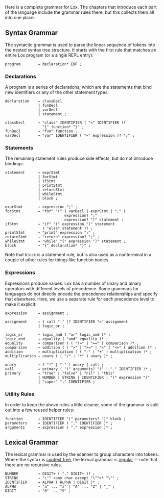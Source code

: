 Here is a complete grammar for Lox. The chapters that introduce each part of the
language include the grammar rules there, but this collects them all into one
place.

## Syntax Grammar

The syntactic grammar is used to parse the linear sequence of tokens into the
nested syntax tree structure. It starts with the first rule that matches an
entire Lox program (or a single REPL entry):

```ebnf
program        → declaration* EOF ;
```

### Declarations

A program is a series of declarations, which are the statements that bind new
identifiers or any of the other statement types:

```ebnf
declaration    → classDecl
               | funDecl
               | varDecl
               | statement ;

classDecl      → "class" IDENTIFIER ( "<" IDENTIFIER )?
                 "{" function* "}" ;
funDecl        → "fun" function ;
varDecl        → "var" IDENTIFIER ( "=" expression )? ";" ;
```

### Statements

The remaining statement rules produce side effects, but do not introduce
bindings:

```ebnf
statement      → exprStmt
               | forStmt
               | ifStmt
               | printStmt
               | returnStmt
               | whileStmt
               | block ;

exprStmt       → expression ";" ;
forStmt        → "for" "(" ( varDecl | exprStmt | ";" )
                           expression? ";"
                           expression? ")" statement ;
ifStmt         → "if" "(" expression ")" statement
                 ( "else" statement )? ;
printStmt      → "print" expression ";" ;
returnStmt     → "return" expression? ";" ;
whileStmt      → "while" "(" expression ")" statement ;
block          → "{" declaration* "}" ;
```

Note that `block` is a statement rule, but is also used as a nonterminal in a
couple of other rules for things like function bodies.

### Expressions

Expressions produce values. Lox has a number of unary and binary operators with
different levels of precedence. Some grammars for languages do not directly
encode the precedence relationships and specify that elsewhere. Here, we use a
separate rule for each precedence level to make it explicit:

```ebnf
expression     → assignment ;

assignment     → ( call "." )? IDENTIFIER "=" assignment
               | logic_or ;

logic_or       → logic_and ( "or" logic_and )* ;
logic_and      → equality ( "and" equality )* ;
equality       → comparison ( ( "!=" | "==" ) comparison )* ;
comparison     → addition ( ( ">" | ">=" | "<" | "<=" ) addition )* ;
addition       → multiplication ( ( "-" | "+" ) multiplication )* ;
multiplication → unary ( ( "/" | "*" ) unary )* ;

unary          → ( "!" | "-" ) unary | call ;
call           → primary ( "(" arguments? ")" | "." IDENTIFIER )* ;
primary        → "true" | "false" | "nil" | "this"
               | NUMBER | STRING | IDENTIFIER | "(" expression ")"
               | "super" "." IDENTIFIER ;
```

### Utility Rules

In order to keep the above rules a little cleaner, some of the grammar is
split out into a few reused helper rules:

```ebnf
function       → IDENTIFIER "(" parameters? ")" block ;
parameters     → IDENTIFIER ( "," IDENTIFIER )* ;
arguments      → expression ( "," expression )* ;
```

## Lexical Grammar

The lexical grammar is used by the scanner to group characters into tokens.
Where the syntax is [context free][], the lexical grammar is [regular][] -- note
that there are no recursive rules.

[context free]: https://en.wikipedia.org/wiki/Context-free_grammar
[regular]: https://en.wikipedia.org/wiki/Regular_grammar

```ebnf
NUMBER         → DIGIT+ ( "." DIGIT+ )? ;
STRING         → "\"" <any char except "\"">* "\"" ;
IDENTIFIER     → ALPHA ( ALPHA | DIGIT )* ;
ALPHA          → "a" ... "z" | "A" ... "Z" | "_" ;
DIGIT          → "0" ... "9" ;
```
